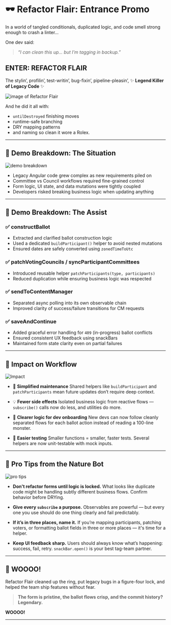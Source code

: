 # 🕶️ Refactor Flair: Entrance Promo

In a world of tangled conditionals, duplicated logic, and code smell strong enough to crash a linter...

One dev said:

> _“I can clean this up… but I’m tagging in backup.”_

## **ENTER: REFACTOR FLAIR**

The stylin’, profilin’, test-writin’, bug-fixin’, pipeline-pleasin’,
✨ **Legend Killer of Legacy Code** ✨

![image of Refactor Flair](<./image%20(1).png>)

And he did it all with:

- `untilDestroyed` finishing moves
- runtime-safe branching
- DRY mapping patterns
- and naming so clean it wore a Rolex.

---

## 🎯 Demo Breakdown: The Situation

![demo breakdown](./demobreakdown.png)

- Legacy Angular code grew complex as new requirements piled on
- Committee vs Council workflows required fine-grained control
- Form logic, UI state, and data mutations were tightly coupled
- Developers risked breaking business logic when updating anything

---

## 💪 Demo Breakdown: The Assist

### ✅ **constructBallot**

- Extracted and clarified ballot construction logic
- Used a dedicated `buildParticipant()` helper to avoid nested mutations
- Ensured dates are safely converted using `zonedTimeToUtc`

### ✅ **patchVotingCouncils / syncParticipantCommittees**

- Introduced reusable helper `patchParticipants(type, participants)`
- Reduced duplication while ensuring business logic was respected

### ✅ **sendToContentManager**

- Separated async polling into its own observable chain
- Improved clarity of success/failure transitions for CM requests

### ✅ **saveAndContinue**

- Added graceful error handling for `409` (in-progress) ballot conflicts
- Ensured consistent UX feedback using snackBars
- Maintained form state clarity even on partial failures

---

## 🔄 Impact on Workflow

![Impact](./secondImpact.png)

- 🔧 **Simplified maintenance**
  Shared helpers like `buildParticipant` and `patchParticipants` mean future updates don’t require deep context.

- 💡 **Fewer side effects**
  Isolated business logic from reactive flows — `subscribe()` calls now do less, and utilities do more.

- 🎯 **Clearer logic for dev onboarding**
  New devs can now follow cleanly separated flows for each ballot action instead of reading a 100-line monster.

- 🧪 **Easier testing**
  Smaller functions = smaller, faster tests. Several helpers are now unit-testable with mock inputs.

---

## 💼 Pro Tips from the Nature Bot

![pro tips](./secondProTips.png)

- **Don't refactor forms until logic is locked.**
  What looks like duplicate code might be handling subtly different business flows. Confirm behavior before DRYing.

- **Give every `subscribe` a purpose.**
  Observables are powerful — but every one you use should do one thing clearly and fail predictably.

- **If it’s in three places, name it.**
  If you’re mapping participants, patching voters, or formatting ballot fields in three or more places — it's time for a helper.

- **Keep UI feedback sharp.**
  Users should always know what’s happening: success, fail, retry. `snackBar.open()` is your best tag-team partner.

---

## 🎤 WOOOO!

Refactor Flair cleaned up the ring,
put legacy bugs in a figure-four lock,
and helped the team ship features without fear.

> **The form is pristine, the ballot flows crisp, and the commit history? Legendary.**

**WOOOO!**

---
